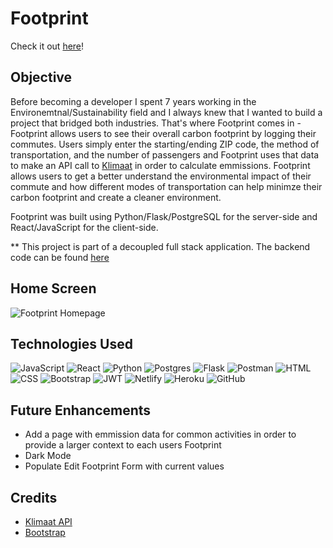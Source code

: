 # Footprint

Check it out [here](https://myfootprint.netlify.app/)!

## Objective
Before becoming a developer I spent 7 years working in the Environemtnal/Sustainability field and I always knew that I wanted to build a project that bridged both industries. That's where Footprint comes in - Footprint allows users to see their overall carbon footprint by logging their commutes. Users simply enter the starting/ending ZIP code, the method of transportation, and the number of passengers and Footprint uses that data to make an API call to [Klimaat](https://klimaat.app/) in order to calculate emmissions. Footprint allows users to get a better understand the environmental impact of their commute and how different modes of transportation can help minimze their carbon footprint and create a cleaner environment.

Footprint was built using Python/Flask/PostgreSQL for the server-side and React/JavaScript for the client-side.

** This project is part of a decoupled full stack application. The backend code can be found [here](https://github.com/hbarrons/footprint-back-end)

## Home Screen

![Footprint Homepage](https://i.imgur.com/E2FN8Mp.png)

## Technologies Used
![JavaScript](https://img.shields.io/badge/JavaScript-F7DF1E?style=for-the-badge&logo=javascript&logoColor=black "Javascript Badge")  ![React](https://img.shields.io/badge/react-%2320232a.svg?style=for-the-badge&logo=react&logoColor=%2361DAFB)   ![Python](https://img.shields.io/badge/python-3670A0?style=for-the-badge&logo=python&logoColor=ffdd54)  ![Postgres](https://img.shields.io/badge/postgres-%23316192.svg?style=for-the-badge&logo=postgresql&logoColor=white)   ![Flask](https://img.shields.io/badge/flask-%23000.svg?style=for-the-badge&logo=flask&logoColor=white)  ![Postman](https://img.shields.io/badge/Postman-FF6C37?style=for-the-badge&logo=postman&logoColor=white)  ![HTML](https://img.shields.io/badge/HTML5-E34F26?style=for-the-badge&logo=html5&logoColor=white "HTML Badge")   ![CSS](https://img.shields.io/badge/CSS3-1572B6?style=for-the-badge&logo=css3&logoColor=white "CSS Badge")  ![Bootstrap](https://img.shields.io/badge/bootstrap-%23563D7C.svg?style=for-the-badge&logo=bootstrap&logoColor=white)  ![JWT](https://img.shields.io/badge/JWT-black?style=for-the-badge&logo=JSON%20web%20tokens)  ![Netlify](https://img.shields.io/badge/netlify-%23000000.svg?style=for-the-badge&logo=netlify&logoColor=#00C7B7)  ![Heroku](https://img.shields.io/badge/Heroku-430098?style=for-the-badge&logo=heroku&logoColor=white "Heroku Badge")  ![GitHub](https://img.shields.io/badge/github-%23121011.svg?style=for-the-badge&logo=github&logoColor=white)

## Future Enhancements
- Add a page with emmission data for common activities in order to provide a larger context to each users Footprint
- Dark Mode
- Populate Edit Footprint Form with current values

## Credits
- [Klimaat API](https://klimaat.app/)
- [Bootstrap](https://getbootstrap.com/)